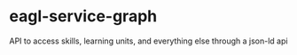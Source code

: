 # eagl-service-graph
API to access skills, learning units, and everything else through a json-ld api

